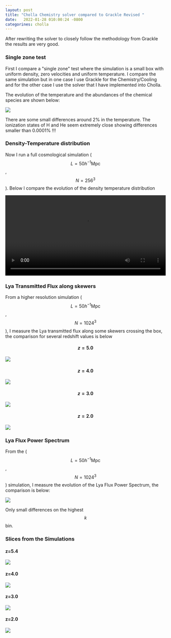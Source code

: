 ```yaml
---
layout: post
title: "Cholla Chemistry solver compared to Grackle Revised "
date:   2022-01-28 010:00:24 -0800
categorines: cholla
---
```


After rewriting the solver to closely follow the methodology from Grackle the results are very good.

### Single zone test

First I compare a "single zone" test where the simulation is a small box with uniform density, zero velocities and uniform temperature. I compare the same simulation but in one case I use Grackle for the Chemistry/Cooling and for the other case I use the solver that I have implemented into Cholla. 

The evolution of the temperature and the abundances of the chemical species are shown below:

<img src="{{ site.url }}assets/images/cholla_chem_validation_fixed/single_cell_comparison_new.png">
  
There are some small differences around 2% in the temperature. The ionization states of H and He seem extremely close showing differences smaller than 0.0001% !!!

### Density-Temperature distribution

Now I run a full cosmological simulation ( $$L=50 h^{-1} \mathrm{Mpc}$$, $$N=256^3$$ ). Below I compare the evolution of the density temperature distribution

<div style="text-align: center">
<video src="{{ site.url }}assets/images/cholla_chem_validation_fixed/phase_diagram_grackle_cholla.mp4" width="100%"  height="auto" controls preload> </video>
</div>


### Lya Transmitted Flux along skewers

From a higher resolution simulation  ( $$L=50 h^{-1} \mathrm{Mpc}$$, $$N=1024^3$$ ), I measure the Lya transmitted flux along some skewers crossing the box, the comparison for several redshift values is below

#### $$z = 5.0$$
<img src="{{ site.url }}assets/images/cholla_chem_validation_fixed/skewers_comparison_0.png">

#### $$z = 4.0$$
<img src="{{ site.url }}assets/images/cholla_chem_validation_fixed/skewers_comparison_1.png">

#### $$z = 3.0$$
<img src="{{ site.url }}assets/images/cholla_chem_validation_fixed/skewers_comparison_2.png">

#### $$z = 2.0$$
<img src="{{ site.url }}assets/images/cholla_chem_validation_fixed/skewers_comparison_3.png">



### Lya Flux Power Spectrum

From the ( $$L=50 h^{-1} \mathrm{Mpc}$$, $$N=1024^3$$ ) simulation, I measure the evolution of the Lya Flux Power Spectrum, the comparison is below:

<img src="{{ site.url }}assets/images/cholla_chem_validation_fixed/ps_comparison.png">

Only small differences on the highest $$k$$ bin. 


### Slices from the Simulations 

#### z=5.4
<img src="{{ site.url }}assets/images/cholla_chem_validation_fixed/slices_comparison_1.png">

#### z=4.0
<img src="{{ site.url }}assets/images/cholla_chem_validation_fixed/slices_comparison_5.png">

#### z=3.0
<img src="{{ site.url }}assets/images/cholla_chem_validation_fixed/slices_comparison_10.png">

#### z=2.0
<img src="{{ site.url }}assets/images/cholla_chem_validation_fixed/slices_comparison_15.png">
      